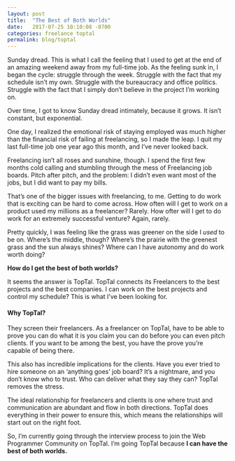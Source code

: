 ```yaml
---
layout: post
title:  "The Best of Both Worlds"
date:   2017-07-25 10:10:08 -0700
categories: freelance toptal
permalink: blog/toptal
---
```

Sunday dread. This is what I call the feeling that I used to get at the end of an amazing weekend away from my full-time job. As the feeling sunk in, I began the cycle: struggle through the week. Struggle with the fact that my schedule isn’t my own. Struggle with the bureaucracy and office politics. Struggle with the fact that I simply don’t believe in the project I’m working on. 

Over time, I got to know Sunday dread intimately, because it grows. It isn’t constant, but exponential.

One day, I realized the emotional risk of staying employed was much higher than the financial risk of failing at freelancing, so I made the leap. I quit my last full-time job one year ago this month, and I’ve never looked back. 

Freelancing isn’t all roses and sunshine, though. I spend the first few months cold calling and stumbling through the mess of Freelancing job boards. Pitch after pitch, and the problem: I didn’t even want most of the jobs, but I did want to pay my bills.

That’s one of the bigger issues with freelancing, to me. Getting to do work that is exciting can be hard to come across. How often will I get to work on a product used my millions as a freelancer? Rarely. How ofter will I get to do work for an extremely successful venture? Again, rarely. 

Pretty quickly, I was feeling like the grass was greener on the side I *used* to be on. Where’s the middle, though? Where’s the prairie with the greenest grass  and the sun always shines? Where can I have autonomy and do work worth doing?

**How do I get the best of both worlds?**

It seems the answer is TopTal. TopTal connects its Freelancers to the best projects and the best companies. I can work on the best projects and control my schedule?  This is what I’ve been looking for.

#### Why TopTal?
They screen their freelancers. As a freelancer on TopTal,  have to be able to prove you can do what it is you claim you can do before you can even pitch clients. If you want to be among the best, you have the prove you’re capable of being there.

This also has incredible implications for the clients. Have you ever tried to hire someone on an ‘anything goes’ job board? It’s a nightmare, and you don’t know who to trust. Who can deliver what they say they can? TopTal removes the stress.

The ideal relationship for freelancers and clients is one where trust and communication are abundant and flow in both directions. TopTal does everything in their power to ensure this, which means the relationships will start out on the right foot. 

So, I’m currently going through the interview process to join the Web Programmer Community on TopTal. I’m going TopTal because **I can have the best of both worlds.**